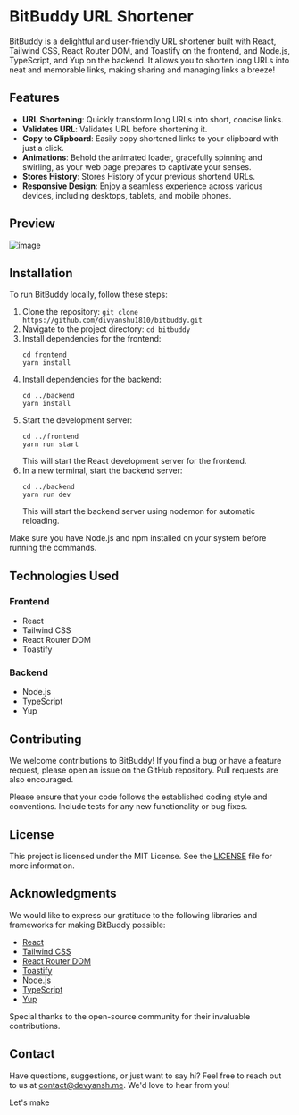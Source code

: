 # BitBuddy URL Shortener

<!-- ![BitBuddy Logo](https://example.com/bitbuddy-logo.png) -->

BitBuddy is a delightful and user-friendly URL shortener built with React, Tailwind CSS, React Router DOM, and Toastify on the frontend, and Node.js, TypeScript, and Yup on the backend. It allows you to shorten long URLs into neat and memorable links, making sharing and managing links a breeze!

## Features

- **URL Shortening**: Quickly transform long URLs into short, concise links.
- **Validates URL**: Validates URL before shortening it.
- **Copy to Clipboard**: Easily copy shortened links to your clipboard with just a click.
- **Animations**: Behold the animated loader, gracefully spinning and swirling, as your web page prepares to captivate your senses. 
- **Stores History**: Stores History of your previous shortend URLs. 
- **Responsive Design**: Enjoy a seamless experience across various devices, including desktops, tablets, and mobile phones.
<!-- - **Customize URLs**: Personalize your shortened links with custom aliases or let BitBuddy generate unique ones for you. -->
<!-- - **Link Analytics**: Gain insights into link performance with detailed analytics, including clicks, referrals, and geographic data. -->
<!-- - **QR Code Generation**: Generate QR codes for your shortened links, making it easy for users to scan and access your content. -->
<!-- - **Password Protection**: Add an extra layer of security to your links by setting passwords to protect them. -->
<!-- - **Link Expiration**: Control the lifespan of your links with customizable expiration dates, ensuring they are only accessible for a specified period. -->


## Preview
![image](https://github.com/divyanshu1810/BitBuddy/assets/91051053/d365c6c3-3125-4a59-b04b-e1b1b318965b)



## Installation

To run BitBuddy locally, follow these steps:

1. Clone the repository: `git clone https://github.com/divyanshu1810/bitbuddy.git`
2. Navigate to the project directory: `cd bitbuddy`
3. Install dependencies for the frontend:
   ```
   cd frontend
   yarn install
   ```
4. Install dependencies for the backend:
   ```
   cd ../backend
   yarn install
   ```
5. Start the development server:
   ```
   cd ../frontend
   yarn run start
   ```
   This will start the React development server for the frontend.
6. In a new terminal, start the backend server:
   ```
   cd ../backend
   yarn run dev
   ```
   This will start the backend server using nodemon for automatic reloading.

Make sure you have Node.js and npm installed on your system before running the commands.

## Technologies Used

### Frontend

- React
- Tailwind CSS
- React Router DOM
- Toastify

### Backend

- Node.js
- TypeScript
- Yup

## Contributing

We welcome contributions to BitBuddy! If you find a bug or have a feature request, please open an issue on the GitHub repository. Pull requests are also encouraged.

Please ensure that your code follows the established coding style and conventions. Include tests for any new functionality or bug fixes.

## License

This project is licensed under the MIT License. See the [LICENSE](https://github.com/divyanhu1810/bitbuddy/blob/main/LICENSE) file for more information.

## Acknowledgments

We would like to express our gratitude to the following libraries and frameworks for making BitBuddy possible:

- [React](https://reactjs.org/)
- [Tailwind CSS](https://tailwindcss.com/)
- [React Router DOM](https://reactrouter.com/)
- [Toastify](https://fkhadra.github.io/react-toastify/)
- [Node.js](https://nodejs.org/)
- [TypeScript](https://www.typescriptlang.org/)
- [Yup](https://github.com/jquense/yup)

Special thanks to the open-source community for their invaluable contributions.

## Contact

Have questions, suggestions, or just want to say hi? Feel free to reach out to us at [contact@devyansh.me](mailto:dd8353@srmist.edu.in). We'd love to hear from you!

Let's make
